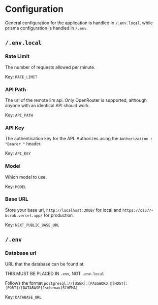 # Configuration

General configuration for the application is handled in `/.env.local`, while prisma configuration is handled in `/.env`.

## `/.env.local`

### Rate Limit

The number of requests allowed per minute.

Key: `RATE_LIMIT`

### API Path

The url of the remote llm api. Only OpenRouter is supported, although anyone with an identical API should work.

Key: `API_PATH`

### API Key

The authentication key for the API. Authorizes using the `Authorization : "Bearer "` header.

Key: `API_KEY`

### Model

Which model to use.

Key: `MODEL`

### Base URL

Store your base url, `http://localhost:3000/` for local and `https://cs377-bcrab.vercel.app/` for production.

Key: `NEXT_PUBLIC_BASE_URL`

## `/.env`

### Database url

URL that the database can be found at.

THIS MUST BE PLACED IN `.env`, NOT `.env.local`

Follows the format `postgresql://[USER]:[PASSWORD]@[HOST]:[PORT]/[DATABASE]?schema=[SCHEMA]`

Key: `DATABASE_URL`
